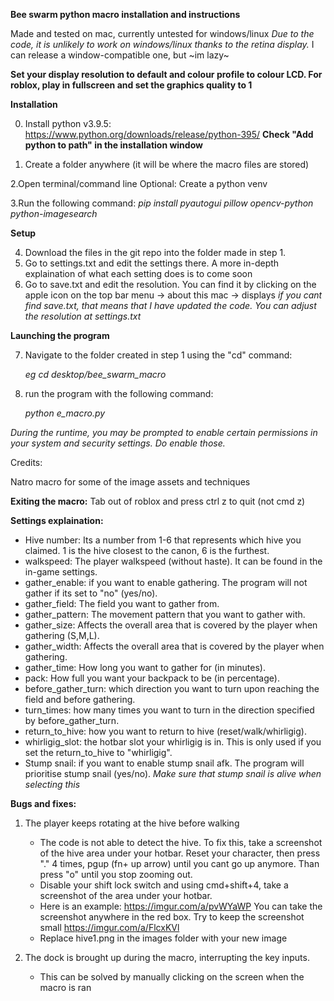 **Bee swarm python macro installation and instructions**

Made and tested on mac, currently untested for windows/linux
*Due to  the code, it is unlikely to work on windows/linux thanks to the retina display.*
I can release a window-compatible one, but ~im lazy~

**Set your display resolution to default and colour profile to colour LCD. For roblox, play in fullscreen and set the graphics quality to 1**

**Installation**


0. Install python v3.9.5: https://www.python.org/downloads/release/python-395/
**Check "Add python to path"  in the installation window**

1. Create a folder anywhere (it will be where the macro files are stored)


2.Open terminal/command line
   Optional: Create a python venv
   

3.Run the following command:
   *pip install pyautogui pillow opencv-python python-imagesearch*


**Setup**

4. Download the files in the git repo into the folder made in step 1.
5. Go to settings.txt and edit the settings there. A more in-depth explaination of what each setting does is to come soon
6. Go to save.txt and edit the resolution. You can find it by clicking on the apple icon on the top bar menu -> about this mac -> displays
 *if you cant find save.txt, that means that I have updated the code. You can adjust the resolution at settings.txt*
 
 **Launching the program**

7. Navigate to the folder created in step 1 using the "cd" command:

   *eg cd desktop/bee_swarm_macro*

8. run the program with the following command:

   *python e_macro.py*

*During the runtime, you may be prompted to enable certain permissions in your system and security settings. Do enable those.*

Credits:

Natro macro for some of the image assets and techniques

**Exiting the macro:**
Tab out of roblox and press ctrl z to quit (not cmd z)

**Settings explaination:**

- Hive number: Its a number from 1-6 that represents which hive you claimed. 1 is the hive closest to the canon, 6 is the furthest.
- walkspeed: The player walkspeed (without haste). It can be found in the in-game settings.
- gather_enable: if you want to enable gathering. The program will not gather if its set to "no" (yes/no).
- gather_field: The field you want to gather from.
- gather_pattern: The movement pattern that you want to gather with.
- gather_size: Affects the overall area that is covered by the player when gathering (S,M,L).
- gather_width: Affects the overall area that is covered by the player when gathering.
- gather_time: How long you want to gather for (in minutes).
- pack: How full you want your backpack to be (in percentage).
- before_gather_turn: which direction you want to turn upon reaching the field and before gathering.
- turn_times: how many times you want to turn in the direction specified by before_gather_turn.
- return_to_hive: how you want to return to hive (reset/walk/whirligig).
- whirligig_slot: the hotbar slot your whirligig is in. This is only used if you set the return_to_hive to "whirligig".
- Stump snail: if you want to enable stump snail afk. The program will prioritise stump snail (yes/no). *Make sure that stump snail is alive when selecting this*

**Bugs and fixes:**


1. The player keeps rotating at the hive before walking
   - The code is not able to detect the hive. To fix this, take a screenshot of the hive area under your hotbar. Reset your character, then press "." 4        times, pgup (fn+ up arrow) until you cant go up anymore. Than press "o" until you stop zooming out. 
   - Disable your shift lock switch and using cmd+shift+4, take a screenshot of the area under your hotbar. 
   - Here is an example: https://imgur.com/a/pvWYaWP You can take the screenshot anywhere in the red box. Try to keep the screenshot small                    https://imgur.com/a/FlcxKVl
   - Replace hive1.png in the images folder with your new image

2. The dock is brought up during the macro, interrupting the key inputs.
   - This can be solved by manually clicking on the screen when the macro is ran



